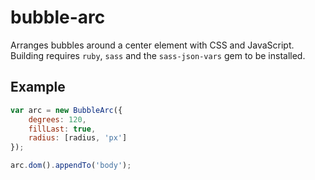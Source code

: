 # bubble-arc
Arranges bubbles around a center element with CSS and JavaScript. Building requires `ruby`, `sass` and the `sass-json-vars` gem to be installed.

## Example

```javascript
var arc = new BubbleArc({
	degrees: 120,
	fillLast: true,
	radius: [radius, 'px']
});

arc.dom().appendTo('body');
```